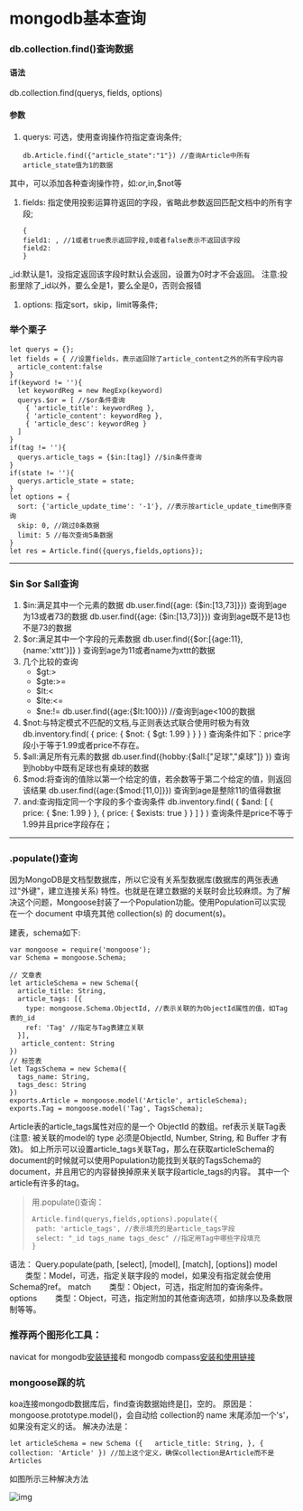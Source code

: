 # mongodb基本查询

### db.collection.find()查询数据

#### 语法

db.collection.find(querys, fields, options)

#### 参数

1. querys: 可选，使用查询操作符指定查询条件;

   ```
   db.Article.find({"article_state":"1"}) //查询Article中所有article_state值为1的数据
   ```

其中，可以添加各种查询操作符，如:$or,$in,$not等

1. fields: 指定使用投影运算符返回的字段，省略此参数返回匹配文档中的所有字段;

   ```
   {
   field1: , //1或者true表示返回字段,0或者false表示不返回该字段
   field2: 
   }
   ```

_id:默认是1，没指定返回该字段时默认会返回，设置为0时才不会返回。
注意:投影里除了_id以外，要么全是1，要么全是0，否则会报错

1. options: 指定sort，skip，limit等条件;

### 举个栗子

```
let querys = {};
let fields = { //设置fields，表示返回除了article_content之外的所有字段内容
  article_content:false
}
if(keyword != ''){
  let keywordReg = new RegExp(keyword)
  querys.$or = [ //$or条件查询
    { 'article_title': keywordReg },
    { 'article_content': keywordReg },
    { 'article_desc': keywordReg }
  ]
}
if(tag != ''){
  querys.article_tags = {$in:[tag]} //$in条件查询
}
if(state != ''){
  querys.article_state = state;
}
let options = {
  sort: {'article_update_time': '-1'}, //表示按article_update_time倒序查询
  skip: 0, //跳过0条数据
  limit: 5 //每次查询5条数据
}
let res = Article.find({querys,fields,options});
```

------

### $in $or $all查询

1. $in:满足其中一个元素的数据
   db.user.find({age: {$in:[13,73]}})
   查询到age为13或者73的数据
   db.user.find({age: {$in:[13,73]}})
   查询到age既不是13也不是73的数据
2. $or:满足其中一个字段的元素数据
   db.user.find({$or:[{age:11},{name:'xttt'}]} )
   查询到age为11或者name为xttt的数据
3. 几个比较的查询
   - $gt:>
   - $gte:>=
   - $lt:<
   - $lte:<=
   - $ne:!=
     db.user.find({age:{$lt:100}}) //查询到age<100的数据
4. $not:与特定模式不匹配的文档,与正则表达式联合使用时极为有效
   db.inventory.find( { price: { $not: { $gt: 1.99 } } } )
   查询条件如下：price字段小于等于1.99或者price不存在。
5. $all:满足所有元素的数据
   db.user.find({hobby:{$all:["足球","桌球"]} })
   查询到hobby中既有足球也有桌球的数据
6. $mod:将查询的值除以第一个给定的值，若余数等于第二个给定的值，则返回该结果
   db.user.find({age:{$mod:[11,0]}})
   查询到age是整除11的值得数据
7. and:查询指定同一个字段的多个查询条件
   db.inventory.find( { $and: [ { price: { $ne: 1.99 } }, { price: { $exists: true } } ] } )
   查询条件是price不等于1.99并且price字段存在；

------

### .populate()查询

因为MongoDB是文档型数据库，所以它没有关系型数据库(数据库的两张表通过"外键"，建立连接关系) 特性。也就是在建立数据的关联时会比较麻烦。为了解决这个问题，Mongoose封装了一个Population功能。使用Population可以实现在一个 document 中填充其他 collection(s) 的 document(s)。

建表，schema如下:

```
var mongoose = require('mongoose');
var Schema = mongoose.Schema;

// 文章表
let articleSchema = new Schema({
  article_title: String,
  article_tags: [{
    type: mongoose.Schema.ObjectId, //表示关联的为ObjectId属性的值，如Tag表的_id
    ref: 'Tag' //指定与Tag表建立关联
  }],
   article_content: String
})
// 标签表
let TagsSchema = new Schema({
  tags_name: String,
  tags_desc: String
})
exports.Article = mongoose.model('Article', articleSchema);
exports.Tag = mongoose.model('Tag', TagsSchema);
```

Article表的article_tags属性对应的是一个 ObjectId 的数组。ref表示关联Tag表(注意: 被关联的model的 type 必须是ObjectId, Number, String, 和 Buffer 才有效)。
如上所示可以设置article_tags关联Tag，那么在获取articleSchema的document的时候就可以使用Population功能找到关联的TagsSchema的document，并且用它的内容替换掉原来关联字段article_tags的内容。
其中一个article有许多的tag。

> 用.populate()查询：
>
> ```
> Article.find(querys,fields,options).populate({
>  path: 'article_tags', //表示填充的是article_tags字段
>  select: "_id tags_name tags_desc" //指定用Tag中哪些字段填充
> }
> ```

语法：
Query.populate(path, [select], [model], [match], [options])
model
　　类型：Model，可选，指定关联字段的 model，如果没有指定就会使用Schema的ref。
match
　　类型：Object，可选，指定附加的查询条件。
options
　　类型：Object，可选，指定附加的其他查询选项，如排序以及条数限制等等。

### 推荐两个图形化工具：

navicat for mongodb[安装链接](http://www.ddooo.com/softdown/130308.htm)和 mongodb compass[安装和使用链接](https://jingyan.baidu.com/article/925f8cb884f6f8c0dce0565a.html)

### mongoose踩的坑

koa连接mongodb数据库后，find查询数据始终是[]，空的。 原因是： mongoose.prototype.model()，会自动给 collection的 name 末尾添加一个's'，如果没有定义的话。 解决办法是：

```
let articleSchema = new Schema ({   article_title: String, }, {   collection: 'Article' }) //加上这个定义，确保collection是Article而不是Articles 
```

如图所示三种解决方法

![img](http://cdn.woc12138.com/article6_img.png)